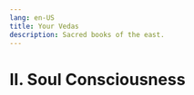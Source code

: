```yaml
---
lang: en-US
title: Your Vedas
description: Sacred books of the east.
---
```


# II. Soul Consciousness
